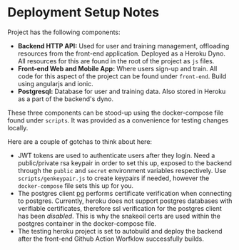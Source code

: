 # Deployment Setup Notes

Project has the following components:

* **Backend HTTP API:** Used for user and training management, offloading resources from the front-end application. 
Deployed as a Heroku Dyno. All resources for this are found in the root of the project as `js` files.
* **Front-end Web and Mobile App:** Where users sign-up and train. All code for this aspect of the project can be
  found under `front-end`. Build using angularjs and ionic.
* **Postgresql:** Database for user and training data. Also stored in Heroku as a part of the backend's dyno.

These three components can be stood-up using the docker-compose file found under `scripts`. It was provided as a
convenience for testing changes locally.

Here are a couple of gotchas to think about here:

* JWT tokens are used to authenticate users after they login. Need a public/private rsa keypair in order to set this up,
  exposed to the backend through the `public` and `secret` environment variables respectively.
  Use `scripts/genkeypair.js` to create keypairs if needed, however the `docker-compose` file sets this up for you.
* The postgres client [pg](https://node-postgres.com/) performs certificate verification when connecting to postgres.
  Currently, heroku does not support postgres databases with verifiable certificates, therefore ssl verification
  for the postgres client has been *disabled*. This is why the snakeoil certs are used within the postgres
  container in the docker-compose file.
* The testing heroku project is set to autobuild and deploy the backend after the front-end Github Action Worfklow
  successfully builds.

